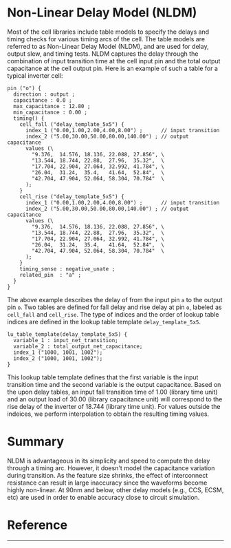 # Non-Linear Delay Model (NLDM)

Most of the cell libraries include table models to specify the delays and timing checks
for various timing arcs of the cell.
The table models are referred to as Non-Linear Delay Model (NLDM),
and are used for delay, output slew, and timing tests.
NLDM captures the delay through the combination of input transition time at the cell input pin
and the total output capacitance at the cell output pin.
Here is an example of such a table for a typical inverter cell:

```text
pin ("o") {
  direction : output ;
  capacitance : 0.0 ;
  max_capacitance : 12.80 ;
  min_capacitance : 0.00 ;
  timing() {
    cell_fall ("delay_template_5x5") {
      index_1 ("0.00,1.00,2.00,4.00,8.00") ;      // input transition
      index_2 ("5.00,30.00,50.00,80.00,140.00") ; // output capacitance
      values (\
        "9.376,  14.576, 18.136, 22.088, 27.856", \
        "13.544, 18.744, 22.88,  27.96,  35.32",  \
        "17.704, 22.904, 27.064, 32.992, 41.784", \
        "26.04,  31.24,  35.4,   41.64,  52.84",  \
        "42.704, 47.904, 52.064, 58.304, 70.784"  \
      );
    }
    cell_rise ("delay_template_5x5") {
      index_1 ("0.00,1.00,2.00,4.00,8.00") ;      // input transition
      index_2 ("5.00,30.00,50.00,80.00,140.00") ; // output capacitance
      values (\
        "9.376,  14.576, 18.136, 22.088, 27.856", \
        "13.544, 18.744, 22.88,  27.96,  35.32",  \
        "17.704, 22.904, 27.064, 32.992, 41.784", \
        "26.04,  31.24,  35.4,   41.64,  52.84",  \
        "42.704, 47.904, 52.064, 58.304, 70.784"  \
      );
    }
    timing_sense : negative_unate ;
    related_pin  : "a" ;
  }
}
```

The above example describes the delay of from the input pin `a` to the output pin `o`.
Two tables are defined for fall delay and rise delay at pin `o`,
labeled as `cell_fall` and `cell_rise`.
The type of indices and the order of lookup table indices are defined in the 
lookup table template `delay_template_5x5`.

```text
lu_table_template(delay_template_5x5) {
  variable_1 : input_net_transition;
  variable_2 : total_output_net_capacitance;
  index_1 ("1000, 1001, 1002");
  index_2 ("1000, 1001, 1002");
}
```

This lookup table template defines that the first variable is the input transition time
and the second variable is the output capacitance.
Based on the upon delay tables, an input fall transition time of 1.00 (library time unit)
and an output load of 30.00 (library capacitance unit) will correspond to the rise delay
of the inverter of 18.744 (library time unit).
For values outside the indeices, we perform interpolation to obtain the resulting timing values.

# Summary

NLDM is advantageous in its simplicity and speed to compute the delay through a timing arc.
However, it doesn't model the capacitance variation during transition.
As the feature size shrinks,
the effect of interconnect resistance can result in large inaccuracy 
since the waveforms become highly non-linear.
At 90nm and below, 
other delay models (e.g., CCS, ECSM, etc) 
are used in order to enable accuracy close to circuit simulation.


# Reference

* * *

